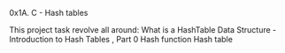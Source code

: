 0x1A. C - Hash tables

This project task revolve all around:
What is a HashTable Data Structure - Introduction to Hash Tables , Part 0
Hash function
Hash table
